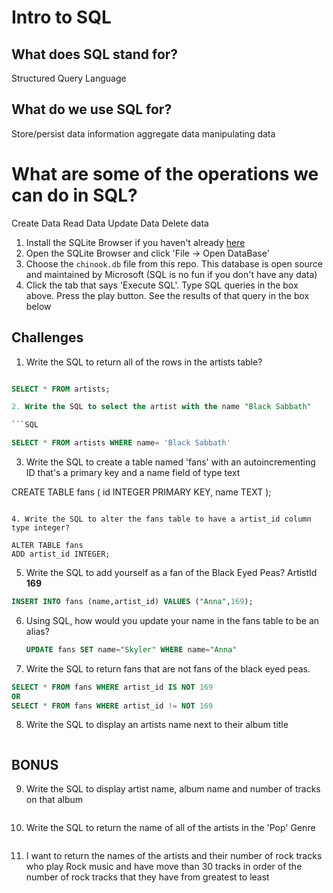 # Intro to SQL

## What does SQL stand for?
Structured Query Language

## What do we use SQL for?
Store/persist data information
aggregate data
manipulating data

# What are some of the operations we can do in SQL?
Create Data
Read Data
Update Data
Delete data

1. Install the SQLite Browser if you haven't already [here](http://sqlitebrowser.org/)
2. Open the SQLite Browser and click 'File -> Open DataBase'
3. Choose the `chinook.db` file from this repo. This database is open source and maintained by Microsoft (SQL is no fun if you don't have any data)
4. Click the tab that says 'Execute SQL'. Type SQL queries in the box above. Press the play button. See the results of that query in the box below

## Challenges

1. Write the SQL to return all of the rows in the artists table?

```SQL

SELECT * FROM artists;

2. Write the SQL to select the artist with the name "Black Sabbath"

```SQL

SELECT * FROM artists WHERE name= 'Black Sabbath'

```

3. Write the SQL to create a table named 'fans' with an autoincrementing ID that's a primary key and a name field of type text

CREATE TABLE fans (
  id INTEGER PRIMARY KEY,
  name TEXT
);

```

4. Write the SQL to alter the fans table to have a artist_id column type integer?

ALTER TABLE fans
ADD artist_id INTEGER;

```

5. Write the SQL to add yourself as a fan of the Black Eyed Peas? ArtistId **169**

```sql
INSERT INTO fans (name,artist_id) VALUES ("Anna",169);
```

6. Using SQL, how would you update your name in the fans table to be an alias?

   ```sql
   UPDATE fans SET name="Skyler" WHERE name="Anna"
   ```

7. Write the SQL to return fans that are not fans of the black eyed peas.

```sql
SELECT * FROM fans WHERE artist_id IS NOT 169
OR
SELECT * FROM fans WHERE artist_id != NOT 169

```

8. Write the SQL to display an artists name next to their album title

```sql

```


## BONUS

9. Write the SQL to display artist name, album name and number of tracks on that album

```sql

```

10. Write the SQL to return the name of all of the artists in the 'Pop' Genre

```sql

```

11. I want to return the names of the artists and their number of rock tracks
    who play Rock music
    and have move than 30 tracks
    in order of the number of rock tracks that they have
    from greatest to least

```sql

```

